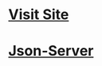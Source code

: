 <h1><a href="https://mock-assement-6.vercel.app/" target="_blank">Visit Site</a></h1>
<h1><a href="https://fakestoreproducts.herokuapp.com/cars" target="_blank">Json-Server</a></h1>

